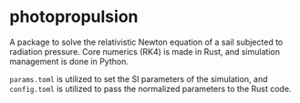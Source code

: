 # photopropulsion
A package to solve the relativistic Newton equation of a sail subjected to radiation pressure.
Core numerics (RK4) is made in Rust, and simulation management is done in Python.

```params.toml``` is utilized to set the SI parameters of the simulation, and ```config.toml``` is utilized to pass the normalized parameters to the Rust code.